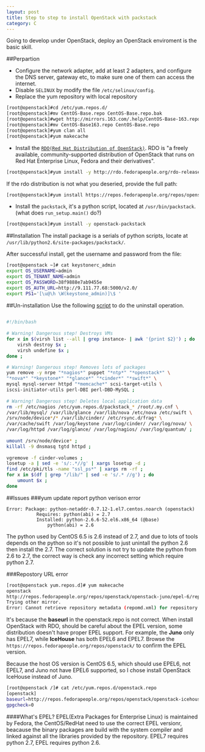```yaml
---
layout: post
title: Step to step to install OpenStack with packstack
category: C
---
```

Going to develop under OpenStack, deploy an OpenStack enviroment is the basic skill.

##Perpartion
- Configure the network adapter, add at least 2 adapters, and configure the DNS server, gateway etc, to make sure one of them can access the internet.
- Disable `SELINUX` by modify the file `/etc/selinux/config`.
- Replace the yum repository with local repository
 ```sh
 [root@openstack]#cd /etc/yum.repos.d/
 [root@openstack]#mv CentOS-Base.repo CentOS-Base.repo.bak
 [root@openstack]#wget http://mirrors.163.com/.help/CentOS-Base-163.repo
 [root@openstack]#mv CentOS-Base163.repo CentOS-Base.repo
 [root@openstack]#yum clan all
 [root@openstack]#yum makecache
 ```
- Install the [`RDO(Red Hat Distribution of OpenStack)`](https://openstack.redhat.com/Main_Page). RDO is "a freely available, community-supported distribution of OpenStack that runs on Red Hat Enterprise Linux, Fedora and their derivatives".  
 ```sh
 [root@openstack]#yum install -y http://rdo.fedorapeople.org/rdo-release.rpm
 ```  
 If the rdo distribution is not what you deseried, provide the full path:  
 ```sh
 [root@openstack]#yum install https://repos.fedorapeople.org/repos/openstack/openstack-icehouse/epel-6/rdo-release-icehouse-4.noarch.rpm
 ```  
- Install the `packstack`, it's a python script, located at `/usr/bin/packstack`. (what does `run_setup.main()` do?)  
 ```sh  
 [root@openstack]#yum install -y openstack-packstack
 ```

##Installation
The install package is a serials of python scripts, locate at `/usr/lib/python2.6/site-packages/packstack/`.

After successful install, get the username and password from the file:
```sh
[root@openstack ~]# cat keystonerc_admin 
export OS_USERNAME=admin
export OS_TENANT_NAME=admin
export OS_PASSWORD=38f9888e7ab9455e
export OS_AUTH_URL=http://9.111.77.68:5000/v2.0/
export PS1='[\u@\h \W(keystone_admin)]\$ '
```

##Un-installation
Use the following [script](http://tuxlabs.com/?p=82) to do the uninstall operation.  
```sh
 
#!/bin/bash
 
# Warning! Dangerous step! Destroys VMs
for x in $(virsh list --all | grep instance- | awk '{print $2}') ; do
    virsh destroy $x ;
    virsh undefine $x ;
done ;

# Warning! Dangerous step! Removes lots of packages
yum remove -y nrpe "*nagios*" puppet "*ntp*" "*openstack*" \
"*nova*" "*keystone*" "*glance*" "*cinder*" "*swift*" \
mysql mysql-server httpd "*memcache*" scsi-target-utils \
iscsi-initiator-utils perl-DBI perl-DBD-MySQL ;
 
# Warning! Dangerous step! Deletes local application data
rm -rf /etc/nagios /etc/yum.repos.d/packstack_* /root/.my.cnf \
/var/lib/mysql/ /var/lib/glance /var/lib/nova /etc/nova /etc/swift \
/srv/node/device*/* /var/lib/cinder/ /etc/rsync.d/frag* \
/var/cache/swift /var/log/keystone /var/log/cinder/ /var/log/nova/ \
/var/log/httpd /var/log/glance/ /var/log/nagios/ /var/log/quantum/ ;
 
umount /srv/node/device* ;
killall -9 dnsmasq tgtd httpd ;
 
vgremove -f cinder-volumes ;
losetup -a | sed -e 's/:.*//g' | xargs losetup -d ;
find /etc/pki/tls -name "ssl_ps*" | xargs rm -rf ;
for x in $(df | grep "/lib/" | sed -e 's/.* //g') ; do
    umount $x ;
done
```

##Issues
###yum update report python verison error
```  
Error: Package: python-netaddr-0.7.12-1.el7.centos.noarch (openstack)
           Requires: python(abi) = 2.7
           Installed: python-2.6.6-52.el6.x86_64 (@base)
               python(abi) = 2.6
```  
The python used by CentOS 6.5 is 2.6 instead of 2.7, and due to lots of tools depends on the python so it's not possible to just unintall the python 2.6 then install the 2.7. The correct solution is not try to update the python from 2.6 to 2.7, the correct way is check any incorrect setting which require python 2.7.


###Repostory URL error
```sh
[root@openstack yum.repos.d]# yum makecache
openstack                                                                      | 2.9 kB     00:00     
http://repos.fedorapeople.org/repos/openstack/openstack-juno/epel-6/repodata/repomd.xml: [Errno 14] PYCURL ERROR 22 - "The requested URL returned error: 404 Not Found"
Trying other mirror.
Error: Cannot retrieve repository metadata (repomd.xml) for repository: openstack-juno. Please verify its path and try again
```
It's because the **baseurl** in the openstack.repo is not correct.
When install OpenStack with RDO, should be careful about the EPEL version, some distribution doesn't have proper EPEL support. For example, the **Juno** only has EPEL7, while **IceHouse** has both EPEL6 and EPEL7. Browse the `https://repos.fedorapeople.org/repos/openstack/` to confirm the EPEL version.

Because the host OS version is CentOS 6.5, which should use EPEL6, not EPEL7, and Juno not have EPEL6 supported, so I chose install OpenStack IceHouse instead of Juno.
```sh
[root@openstack /]# cat /etc/yum.repos.d/openstack.repo 
[openstack]  
baseurl=http://repos.fedorapeople.org/repos/openstack/openstack-icehouse/epel-6/
gpgcheck=0
```

####What's EPEL?
EPEL(Extra Packages for Enterprise Linux) is maintained by Fedora, the CentOS/RedHat need to use the correct EPEL versionr, beacause the binary packages are build with the system compiler and linked against all the libraries provided by the repository.
EPEL7 requires python 2.7, EPEL requires python 2.6.

